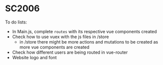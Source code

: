 # SC2006

To do lists:
- In Main.js, complete `routes` with its respective vue components created
- Check how to use vuex with the js files in /store
  - in /store there might be more actions and mutations to be created as more vue components are created
- Check how different users are being routed in vue-router
- Website logo and font
